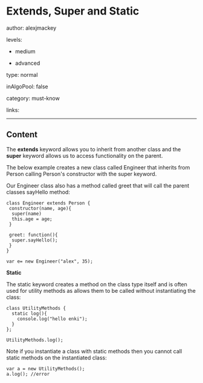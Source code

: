 # Extends, Super and Static
author: alexjmackey

levels:

  - medium

  - advanced

type: normal

inAlgoPool: false

category: must-know

links:

---
## Content

The **extends** keyword allows you to inherit from another class and the **super** keyword allows us to access functionality on the parent. 

The below example creates a new class called Engineer that inherits from Person calling Person's constructor with the super keyword.

Our Engineer class also has a method called greet that will call the parent classes sayHello method:

```
class Engineer extends Person {
 constructor(name, age){
  super(name)
  this.age = age;
 }

 greet: function(){
  super.sayHello();
 }
}

var e= new Engineer("alex", 35);
```

**Static**

The static keyword creates a method on the class type itself and is often used for utility methods as allows them to be called without instantiating the class:

```
class UtilityMethods {
  static log(){
 	console.log("hello enki");
  }
};

UtilityMethods.log();
```

Note if you instantiate a class with static methods then you cannot call static methods on the instantiated class:

```
var a = new UtilityMethods();
a.log(); //error
```
